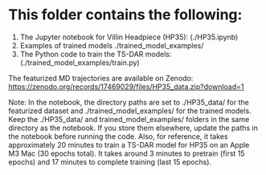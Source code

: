 # This folder contains the following:
1. The Jupyter notebook for Villin Headpiece (HP35): (./HP35.ipynb)
2. Examples of trained models ./trained_model_examples/
3. The Python code to train the TS-DAR models: (./trained_model_examples/train.py)

The featurized MD trajectories are available on Zenodo: https://zenodo.org/records/17469029/files/HP35_data.zip?download=1

Note: In the notebook, the directory paths are set to ./HP35_data/ for the featurized dataset and ./trained_model_examples/ for the trained models. Keep the ./HP35_data/ and trained_model_examples/ folders in the same directory as the notebook. If you store them elsewhere, update the paths in the notebook before running the code. Also, for reference, it takes approximately 20 minutes to train a TS-DAR model for HP35 on an Apple M3 Mac (30 epochs total). It takes around 3 minutes to pretrain (first 15 epochs) and 17 minutes to complete training (last 15 epochs).
